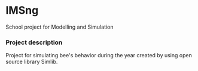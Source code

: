 # IMSng #

School project for Modelling and Simulation

### Project description ###

Project for simulating bee's behavior during the year created by using open source library Simlib.
